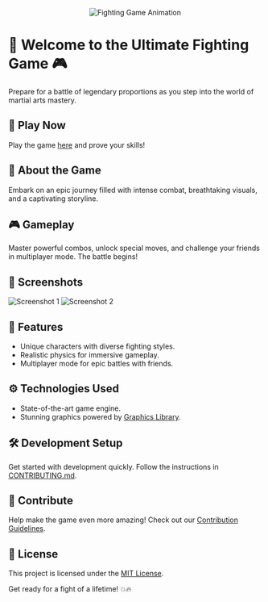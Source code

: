 <p align="center">
  <img src="https://media.giphy.com/media/3oEjI6SIIHBdRxXI40/giphy.gif" alt="Fighting Game Animation">
</p>

# 🥋 Welcome to the Ultimate Fighting Game 🎮

Prepare for a battle of legendary proportions as you step into the world of martial arts mastery.

## 🚀 Play Now

Play the game [here](https://aryan0-1maurya.github.io/fightingGame/) and prove your skills!

## 🌟 About the Game

Embark on an epic journey filled with intense combat, breathtaking visuals, and a captivating storyline.

## 🎮 Gameplay

Master powerful combos, unlock special moves, and challenge your friends in multiplayer mode. The battle begins!

## 📸 Screenshots

![Screenshot 1](screenshot-1.png)
![Screenshot 2](screenshot-2.png)

## 🚀 Features

- Unique characters with diverse fighting styles.
- Realistic physics for immersive gameplay.
- Multiplayer mode for epic battles with friends.

## ⚙️ Technologies Used

- State-of-the-art game engine.
- Stunning graphics powered by [Graphics Library](https://example.com/graphics-library).

## 🛠️ Development Setup

Get started with development quickly. Follow the instructions in [CONTRIBUTING.md](CONTRIBUTING.md).

## 🤝 Contribute

Help make the game even more amazing! Check out our [Contribution Guidelines](CONTRIBUTING.md).

## 📜 License

This project is licensed under the [MIT License](LICENSE).

Get ready for a fight of a lifetime! 💥🔥
